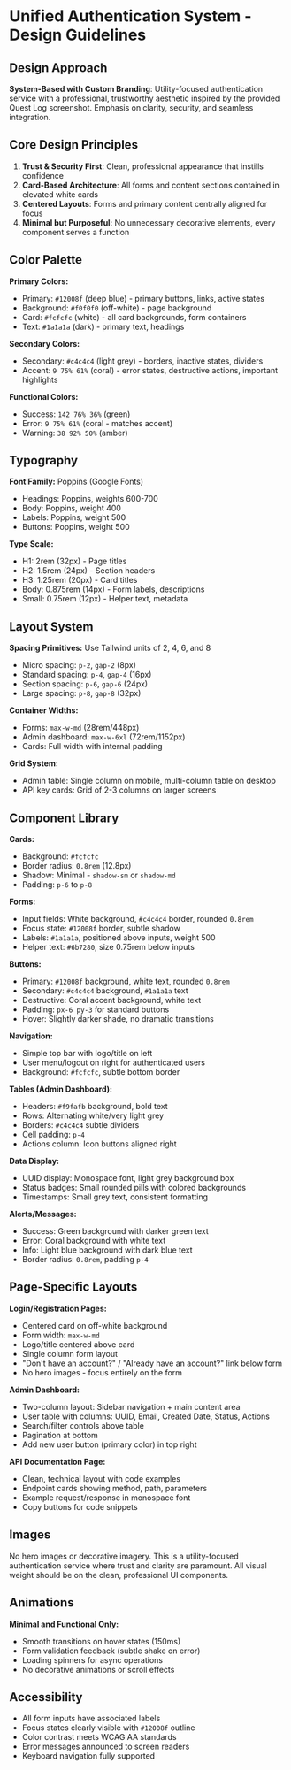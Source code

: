# Unified Authentication System - Design Guidelines

## Design Approach
**System-Based with Custom Branding**: Utility-focused authentication service with a professional, trustworthy aesthetic inspired by the provided Quest Log screenshot. Emphasis on clarity, security, and seamless integration.

## Core Design Principles
1. **Trust & Security First**: Clean, professional appearance that instills confidence
2. **Card-Based Architecture**: All forms and content sections contained in elevated white cards
3. **Centered Layouts**: Forms and primary content centrally aligned for focus
4. **Minimal but Purposeful**: No unnecessary decorative elements, every component serves a function

## Color Palette

**Primary Colors:**
- Primary: `#12008f` (deep blue) - primary buttons, links, active states
- Background: `#f0f0f0` (off-white) - page background
- Card: `#fcfcfc` (white) - all card backgrounds, form containers
- Text: `#1a1a1a` (dark) - primary text, headings

**Secondary Colors:**
- Secondary: `#c4c4c4` (light grey) - borders, inactive states, dividers
- Accent: `9 75% 61%` (coral) - error states, destructive actions, important highlights

**Functional Colors:**
- Success: `142 76% 36%` (green)
- Error: `9 75% 61%` (coral - matches accent)
- Warning: `38 92% 50%` (amber)

## Typography

**Font Family:** Poppins (Google Fonts)
- Headings: Poppins, weights 600-700
- Body: Poppins, weight 400
- Labels: Poppins, weight 500
- Buttons: Poppins, weight 500

**Type Scale:**
- H1: 2rem (32px) - Page titles
- H2: 1.5rem (24px) - Section headers
- H3: 1.25rem (20px) - Card titles
- Body: 0.875rem (14px) - Form labels, descriptions
- Small: 0.75rem (12px) - Helper text, metadata

## Layout System

**Spacing Primitives:** Use Tailwind units of 2, 4, 6, and 8
- Micro spacing: `p-2`, `gap-2` (8px)
- Standard spacing: `p-4`, `gap-4` (16px)
- Section spacing: `p-6`, `gap-6` (24px)
- Large spacing: `p-8`, `gap-8` (32px)

**Container Widths:**
- Forms: `max-w-md` (28rem/448px)
- Admin dashboard: `max-w-6xl` (72rem/1152px)
- Cards: Full width with internal padding

**Grid System:**
- Admin table: Single column on mobile, multi-column table on desktop
- API key cards: Grid of 2-3 columns on larger screens

## Component Library

**Cards:**
- Background: `#fcfcfc`
- Border radius: `0.8rem` (12.8px)
- Shadow: Minimal - `shadow-sm` or `shadow-md`
- Padding: `p-6` to `p-8`

**Forms:**
- Input fields: White background, `#c4c4c4` border, rounded `0.8rem`
- Focus state: `#12008f` border, subtle shadow
- Labels: `#1a1a1a`, positioned above inputs, weight 500
- Helper text: `#6b7280`, size 0.75rem below inputs

**Buttons:**
- Primary: `#12008f` background, white text, rounded `0.8rem`
- Secondary: `#c4c4c4` background, `#1a1a1a` text
- Destructive: Coral accent background, white text
- Padding: `px-6 py-3` for standard buttons
- Hover: Slightly darker shade, no dramatic transitions

**Navigation:**
- Simple top bar with logo/title on left
- User menu/logout on right for authenticated users
- Background: `#fcfcfc`, subtle bottom border

**Tables (Admin Dashboard):**
- Headers: `#f9fafb` background, bold text
- Rows: Alternating white/very light grey
- Borders: `#c4c4c4` subtle dividers
- Cell padding: `p-4`
- Actions column: Icon buttons aligned right

**Data Display:**
- UUID display: Monospace font, light grey background box
- Status badges: Small rounded pills with colored backgrounds
- Timestamps: Small grey text, consistent formatting

**Alerts/Messages:**
- Success: Green background with darker green text
- Error: Coral background with white text
- Info: Light blue background with dark blue text
- Border radius: `0.8rem`, padding `p-4`

## Page-Specific Layouts

**Login/Registration Pages:**
- Centered card on off-white background
- Form width: `max-w-md`
- Logo/title centered above card
- Single column form layout
- "Don't have an account?" / "Already have an account?" link below form
- No hero images - focus entirely on the form

**Admin Dashboard:**
- Two-column layout: Sidebar navigation + main content area
- User table with columns: UUID, Email, Created Date, Status, Actions
- Search/filter controls above table
- Pagination at bottom
- Add new user button (primary color) in top right

**API Documentation Page:**
- Clean, technical layout with code examples
- Endpoint cards showing method, path, parameters
- Example request/response in monospace font
- Copy buttons for code snippets

## Images
No hero images or decorative imagery. This is a utility-focused authentication service where trust and clarity are paramount. All visual weight should be on the clean, professional UI components.

## Animations
**Minimal and Functional Only:**
- Smooth transitions on hover states (150ms)
- Form validation feedback (subtle shake on error)
- Loading spinners for async operations
- No decorative animations or scroll effects

## Accessibility
- All form inputs have associated labels
- Focus states clearly visible with `#12008f` outline
- Color contrast meets WCAG AA standards
- Error messages announced to screen readers
- Keyboard navigation fully supported